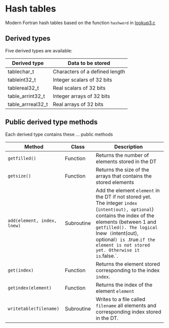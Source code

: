# Hash tables

Modern Fortran hash tables based on the function `hashword` in [lookup3.c](http:://burtleburtle.net/bob/c/lookup3.c)

## Derived types

Five derived types are available:

Derived type       | Data to be stored
-------------------|--------------------------------------------
tablechar_t        | Characters of a defined length
tableint32_t       | Integer scalars of 32 bits
tablereal32_t      | Real scalars of 32 bits
table_arrint32_t   | Integer arrays of 32 bits
table_arrreal32_t  | Real arrays of 32 bits

## Public derived type methods

Each derived type contains these ... public methods

Method         | Class      | Description
---------------|------------|----------------------------------
`getfilled()`  | Function   | Returns the number of elements stored in the DT
`getsize()`    | Function   | Returns the size of the arrays that contains the stored elements
`add(element, index, lnew)`   | Subroutine | Add the element `element` in the DT if not stored yet. The integer `index` (`intent(out), optional`) contains the index of the elements (between 1 and `getfilled(). The logical `lnew` (`intent(out), optional`) is `.true.` if the element is not stored yet. Otherwise it is `.false.`.
`get(index)`           | Function   | Returns the element stored corresponding to the index `index`.
`getindex(element)`    | Function   | Returns the index of the element `element`
`writetable(filename)` | Subroutine | Writes to a file called `filename` all elements and corresponding index stored in the DT.
